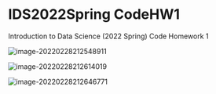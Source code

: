 # IDS2022Spring  CodeHW1

Introduction to Data Science (2022 Spring) Code Homework 1

![image-20220228212548911](https://gitee.com/cheng-kaiyue/u-pic/raw/img/uPic/2022-02-28/image-20220228212548911.png)

![image-20220228212614019](https://gitee.com/cheng-kaiyue/u-pic/raw/img/uPic/2022-02-28/image-20220228212614019.png)

![image-20220228212646771](https://gitee.com/cheng-kaiyue/u-pic/raw/img/uPic/2022-02-28/image-20220228212646771.png)